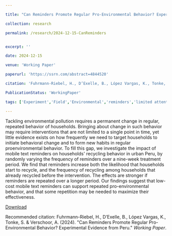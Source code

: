 ```yaml
---

title: "Can Reminders Promote Regular Pro-Environmental Behavior? Experimental Evidence from Peru"

collection: research

permalink: /research/2024-12-15-CanReminders


excerpt: ''

date: 2024-12-15

venue: 'Working Paper'

paperurl: 'https://ssrn.com/abstract=4844520'

citation: 'Fuhrmann-Riebel, H., D’Exelle, B., López Vargas, K., Tonke, S. & Verschoor, A. (2024). &quot;Can Reminders Promote Regular Pro-Environmental Behavior? Experimental Evidence from Peru.&quot; <i>Working Paper</i>.'

PublicationStatus: 'WorkingPaper'

tags: ['Experiment','Field','Environmental','reminders','limited attention','habit formation','recycling']

---
```

Tackling environmental pollution requires a permanent change in regular, repeated behavior of households. Bringing about change in such behavior may require interventions that are not limited to a single point in time, yet little evidence exists on how frequently we need to target households to initiate behavioral change and to form new habits in regular proenvironmental behavior. To fill this gap, we investigate the impact of mobile text reminders on households' recycling behavior in urban Peru, by randomly varying the frequency of reminders over a nine-week treatment period. We find that reminders increase both the likelihood that households start to recycle, and the frequency of recycling among households that already recycled before the intervention. The effects are stronger if reminders are repeated over a longer period. Our findings suggest that low-cost mobile text reminders can support repeated pro-environmental behavior, and that some repetition may be needed to maximize their effectiveness.

[Download](https://ssrn.com/abstract=4844520)

Recommended citation: Fuhrmann-Riebel, H., D’Exelle, B., López Vargas, K., Tonke, S. & Verschoor, A. (2024). &quot;Can Reminders Promote Regular Pro-Environmental Behavior? Experimental Evidence from Peru.&quot; <i>Working Paper</i>.
